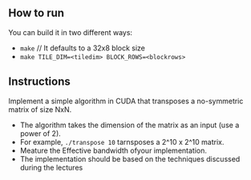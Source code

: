 ## How to run
You can build it in two different ways:
- `make` // It defaults to a 32x8 block size
- `make TILE_DIM=<tiledim> BLOCK_ROWS=<blockrows>` 

## Instructions
Implement a simple algorithm in CUDA that transposes a no-symmetric matrix of size NxN.
- The algorithm takes the dimension of the matrix as an input (use a power of 2).
- For example, `./transpose 10` tarnsposes a 2^10 x 2^10 matrix.
- Meature the Effective bandwidth ofyour implementation.
- The implementation should be based on the techniques discussed during the lectures

